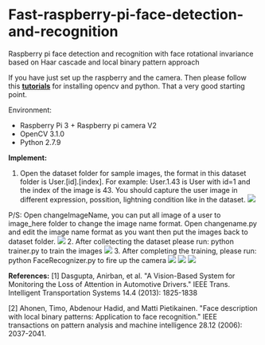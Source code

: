 # Fast-raspberry-pi-face-detection-and-recognition
Raspberry pi face detection and recognition with face rotational invariance based on Haar cascade and local binary pattern approach

If you have just set up the raspberry and the camera. Then please follow this [**tutorials**](http://www.pyimagesearch.com/2016/04/18/install-guide-raspberry-pi-3-raspbian-jessie-opencv-3/) for installing opencv and python. That a very good starting point.

Environment:
- Raspberry Pi 3 + Raspberry pi camera V2
- OpenCV 3.1.0
- Python 2.7.9

**Implement:**
1. Open the dataset folder for sample images, the format in this dataset folder is User.[id].[index]. For example: User.1.43 is User with id=1 and the index of the image is 43. You should capture the user image in different expression, possition, lightning condition like in the dataset.
![](https://github.com/DangLienMinh/Fast-raspberry-pi-face-detection-and-recognition/blob/master/upload/2017-04-01-154913_1184x624_scrot.png)

P/S: Open changeImageName, you can put all image of a user to image_here folder to change the image name format. Open changename.py and edit the image name format as you want then put the images back to dataset folder.
![](https://github.com/DangLienMinh/Fast-raspberry-pi-face-detection-and-recognition/blob/master/upload/2017-04-01-155213_1184x624_scrot.png)
2. After colletecting the dataset please run: python trainer.py to train the images
![](https://github.com/DangLienMinh/Fast-raspberry-pi-face-detection-and-recognition/blob/master/upload/2017-04-01-155423_1184x624_scrot.png)
3. After completing the training, please run: python FaceRecognizer.py to fire up the camera
![](https://github.com/DangLienMinh/Fast-raspberry-pi-face-detection-and-recognition/blob/master/upload/2017-04-01-155503_1184x624_scrot.png)
![](https://github.com/DangLienMinh/Fast-raspberry-pi-face-detection-and-recognition/blob/master/upload/2017-04-01-155547_1184x624_scrot.png)
![](https://github.com/DangLienMinh/Fast-raspberry-pi-face-detection-and-recognition/blob/master/upload/2017-04-01-155602_1184x624_scrot.png)

**References:**
[1] Dasgupta, Anirban, et al. "A Vision-Based System for Monitoring the Loss of Attention in Automotive Drivers." IEEE Trans. Intelligent Transportation Systems 14.4 (2013): 1825-1838

[2] Ahonen, Timo, Abdenour Hadid, and Matti Pietikainen. "Face description with local binary patterns: Application to face recognition." IEEE transactions on pattern analysis and machine intelligence 28.12 (2006): 2037-2041.
